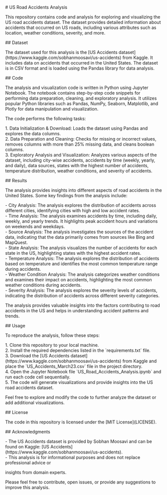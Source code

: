 <p># US Road Accidents Analysis</p>

<p>This repository contains code and analysis for exploring and visualizing the US road accidents dataset. The dataset provides detailed information about accidents that occurred on US roads, including various attributes such as location, weather conditions, severity, and more.</p>

<p>## Dataset</p>

<p>The dataset used for this analysis is the [US Accidents dataset](https://www.kaggle.com/sobhanmoosavi/us-accidents) from Kaggle. It includes data on accidents that occurred in the United States. The dataset is in CSV format and is loaded using the Pandas library for data analysis.</p>

<p>## Code</p>

<p>The analysis and visualization code is written in Python using Jupyter Notebook. The notebook contains step-by-step code snippets for performing data preparation, cleaning, and exploratory analysis. It utilizes popular Python libraries such as Pandas, NumPy, Seaborn, Matplotlib, and Plotly for data manipulation and visualization.</p>

<p>The code performs the following tasks:</p>

<p>1. Data Initialization &amp; Download: Loads the dataset using Pandas and explores the data columns.<br>
2. Data Preparation and Cleaning: Checks for missing or incorrect values, removes columns with more than 25% missing data, and cleans boolean columns.<br>
3. Exploratory Analysis and Visualization: Analyzes various aspects of the dataset, including city-wise accidents, accidents by time (weekly, yearly, and daily), data sources, states with the highest number of accidents, temperature distribution, weather conditions, and severity of accidents.</p>

<p>## Results</p>

<p>The analysis provides insights into different aspects of road accidents in the United States. Some key findings from the analysis include:</p>

<p>- City Analysis: The analysis explores the distribution of accidents across different cities, identifying cities with high and low accident rates.<br>
- Time Analysis: The analysis examines accidents by time, including daily, weekly, and yearly trends. It highlights peak accident hours and variations on weekends and weekdays.<br>
- Source Analysis: The analysis investigates the sources of the accident data, indicating that the data primarily comes from sources like Bing and MapQuest.<br>
- State Analysis: The analysis visualizes the number of accidents for each state in the US, highlighting states with the highest accident rates.<br>
- Temperature Analysis: The analysis explores the distribution of accidents based on temperature and identifies the most common temperature range during accidents.<br>
- Weather Condition Analysis: The analysis categorizes weather conditions and examines their impact on accidents, highlighting the most common weather conditions during accidents.<br>
- Severity Analysis: The analysis explores the severity levels of accidents, indicating the distribution of accidents across different severity categories.</p>

<p>The analysis provides valuable insights into the factors contributing to road accidents in the US and helps in understanding accident patterns and trends.</p>

<p>## Usage</p>

<p>To reproduce the analysis, follow these steps:</p>

<p>1. Clone this repository to your local machine.<br>
2. Install the required dependencies listed in the &#96;requirements.txt&#96; file.<br>
3. Download the [US Accidents dataset](https://www.kaggle.com/sobhanmoosavi/us-accidents) from Kaggle and place the &#96;US_Accidents_March23.csv&#96; file in the project directory.<br>
4. Open the Jupyter Notebook file &#96;US_Road_Accidents_Analysis.ipynb&#96; and run each code cell sequentially.<br>
5. The code will generate visualizations and provide insights into the US road accidents dataset.</p>

<p>Feel free to explore and modify the code to further analyze the dataset or add additional visualizations.</p>

<p>## License</p>

<p>The code in this repository is licensed under the [MIT License](LICENSE).</p>

<p>## Acknowledgments</p>

<p>- The US Accidents dataset is provided by Sobhan Moosavi and can be found on Kaggle: [US Accidents](https://www.kaggle.com/sobhanmoosavi/us-accidents).<br>
- This analysis is for informational purposes and does not replace professional advice or</p>

<p> insights from domain experts.</p>

<p>Please feel free to contribute, open issues, or provide any suggestions to improve this analysis.</p>
